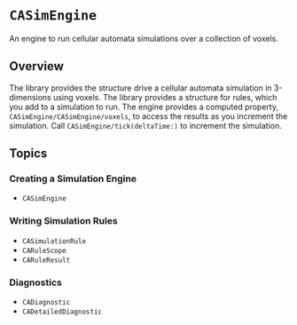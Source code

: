 # ``CASimEngine``

An engine to run cellular automata simulations over a collection of voxels.

## Overview

The library provides the structure drive a cellular automata simulation in 3-dimensions using voxels.
The library provides a structure for rules, which you add to a simulation to run. The engine provides a 
computed property, ``CASimEngine/CASimEngine/voxels``, to access the results as you increment the simulation.
Call ``CASimEngine/tick(deltaTime:)`` to increment the simulation.

## Topics

### Creating a Simulation Engine

- ``CASimEngine``

### Writing Simulation Rules

- ``CASimulationRule``
- ``CARuleScope``
- ``CARuleResult``

### Diagnostics

- ``CADiagnostic``
- ``CADetailedDiagnostic``
